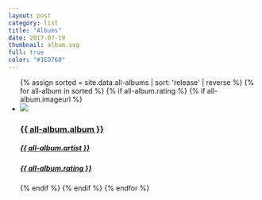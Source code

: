 ```yaml
---
layout: post
category: list
title: "Albums"
date: 2017-07-19
thumbnail: album.svg
full: true
color: "#1ED760"
---
```


<ul class="list article-list list-grid list-grid-numbered list-shadow">
  {% assign sorted = site.data.all-albums | sort: 'release' | reverse %}
  {% for all-album in sorted %}
  {% if all-album.rating %}
  {% if all-album.imageurl %}
  <li class="list-item">
    <a href="{{ all-album.albumurl }}" target="_blank" rel="noopener">
      <img src="/img/albums/{{ all-album.albumid }}.png" class="list-image" loading="lazy">
      <h3>{{ all-album.album }}</h3>
      <h5>{{ all-album.artist }}</h5>
      <h5 class="list-rating list-rating-{{all-album.rating}}">{{ all-album.rating }}</h5>
    </a>
  </li>
  {% endif %}
  {% endif %}
  {% endfor %}
</ul>
